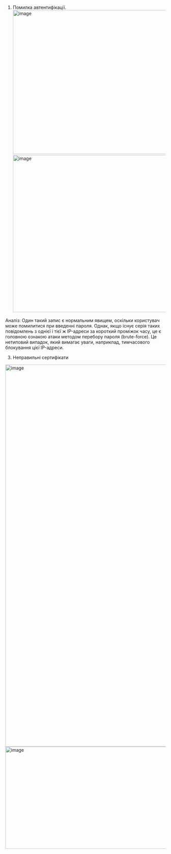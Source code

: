 
1. Помилка автентифікації.
   <img width="1749" height="451" alt="image" src="https://github.com/user-attachments/assets/1b128fa6-de3e-411c-9a93-5a5572ccee91" />
   <img width="1460" height="492" alt="image" src="https://github.com/user-attachments/assets/878fa3e9-bfb0-49f1-8d3d-a72f4f9f0dde" />
   
Аналіз: Один такий запис є нормальним явищем, оскільки користувач може помилитися при введенні пароля.
Однак, якщо існує серія таких повідомлень з однієї і тієї ж IP-адреси за короткий проміжок часу, це є головною ознакою атаки методом перебору пароля (brute-force).
Це нетиповий випадок, який вимагає уваги, наприклад, тимчасового блокування цієї IP-адреси.

3. Неправильні сертифікати
 <img width="3097" height="1196" alt="image" src="https://github.com/user-attachments/assets/cca86751-15b0-415c-b2f3-83d1f225a67a" />

<img width="1164" height="320" alt="image" src="https://github.com/user-attachments/assets/43d49d9a-f39d-4cf1-ba60-380781407837" />

 
